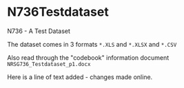 # N736Testdataset

N736 - A Test Dataset

The dataset comes in 3 formats `*.XLS` and `*.XLSX` and `*.CSV`

Also read through the "codebook" information document `NRSG736_Testdataset_p1.docx`

Here is a line of text added - changes made online.


